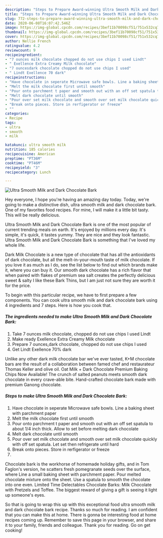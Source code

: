 ```yaml
---
description: "Steps to Prepare Award-winning Ultra Smooth Milk and Dark Chocolate Bark"
title: "Steps to Prepare Award-winning Ultra Smooth Milk and Dark Chocolate Bark"
slug: 772-steps-to-prepare-award-winning-ultra-smooth-milk-and-dark-chocolate-bark
date: 2020-06-08T16:07:42.546Z
image: https://img-global.cpcdn.com/recipes/3bef11b70098cf51/751x532cq70/ultra-smooth-milk-and-dark-chocolate-bark-recipe-main-photo.jpg
thumbnail: https://img-global.cpcdn.com/recipes/3bef11b70098cf51/751x532cq70/ultra-smooth-milk-and-dark-chocolate-bark-recipe-main-photo.jpg
cover: https://img-global.cpcdn.com/recipes/3bef11b70098cf51/751x532cq70/ultra-smooth-milk-and-dark-chocolate-bark-recipe-main-photo.jpg
author: Nellie French
ratingvalue: 4.2
reviewcount: 9
recipeingredient:
- "7 ounces milk chocolate chopped do not use chips I used Lindt"
- " Exellence Extra Creamy Milk chocolate"
- "7 ouncesdark chocolate chopped do not use chips I used"
- " Lindt Exellence 70 dark"
recipeinstructions:
- "Have chocolate in seperate Microwave safe bowls. Line a baking sheet with parchment paper"
- "Melt the milk chocolate first until smooth"
- "Pour onto parchment t paper and smooth out with an off set spatula to about 1/4 inch thick. Allow to set before melting dark chocolate"
- "Melt dark chocolate until smooth"
- "Pour over set milk chocolate and smooth over set milk chocolate quickly with off set spatula. Let set then refrigerate until hard"
- "Break onto pieces. Store in rerfigerator or freeze"
- ""
categories:
- Recipe
tags:
- ultra
- smooth
- milk

katakunci: ultra smooth milk 
nutrition: 185 calories
recipecuisine: American
preptime: "PT36M"
cooktime: "PT46M"
recipeyield: "3"
recipecategory: Lunch

---
```



![Ultra Smooth Milk and Dark Chocolate Bark](https://img-global.cpcdn.com/recipes/3bef11b70098cf51/751x532cq70/ultra-smooth-milk-and-dark-chocolate-bark-recipe-main-photo.jpg)

Hey everyone, I hope you're having an amazing day today. Today, we're going to make a distinctive dish, ultra smooth milk and dark chocolate bark. One of my favorites food recipes. For mine, I will make it a little bit tasty. This will be really delicious.

Ultra Smooth Milk and Dark Chocolate Bark is one of the most popular of current trending meals on earth. It's enjoyed by millions every day. It's simple, it's quick, it tastes yummy. They are nice and they look fantastic. Ultra Smooth Milk and Dark Chocolate Bark is something that I've loved my whole life.

Dark Milk Chocolate is a new type of chocolate that has all the antioxidants of dark chocolate, but all the melt-in-your-mouth taste of milk chocolate. If you love it as much as I do, see the list below to find out which brands make it, where you can buy it. Our smooth dark chocolate has a rich flavor that when paired with flakes of premium sea salt creates the perfectly delicious sweet &amp; salty I like these Bark Thins, but I am just not sure they are worth it for the price.


To begin with this particular recipe, we have to first prepare a few components. You can cook ultra smooth milk and dark chocolate bark using 4 ingredients and 7 steps. Here is how you cook that.

<!--inarticleads1-->

##### The ingredients needed to make Ultra Smooth Milk and Dark Chocolate Bark:

1. Take 7 ounces milk chocolate, chopped do not use chips I used Lindt
1. Make ready  Exellence Extra Creamy Milk chocolate
1. Prepare 7 ounces,dark chocolate, chopped do not use chips I used
1. Get  Lindt Exellence 70% dark


Unlike any other dark milk chocolate bar we&#39;ve ever tasted, K+M chocolate bars are the result of a collaboration between famed chef and restaurateur Thomas Keller and olive oil. Oat Milk + Dark Chocolate Premium Baking Chips Now Available! The crunch of salted peanuts meets smooth dark chocolate in every crave-able bite. Hand-crafted chocolate bark made with premium Ganong chocolate. 

<!--inarticleads2-->

##### Steps to make Ultra Smooth Milk and Dark Chocolate Bark:

1. Have chocolate in seperate Microwave safe bowls. Line a baking sheet with parchment paper
1. Melt the milk chocolate first until smooth
1. Pour onto parchment t paper and smooth out with an off set spatula to about 1/4 inch thick. Allow to set before melting dark chocolate
1. Melt dark chocolate until smooth
1. Pour over set milk chocolate and smooth over set milk chocolate quickly with off set spatula. Let set then refrigerate until hard
1. Break onto pieces. Store in rerfigerator or freeze
1. 


Chocolate bark is the workhorse of homemade holiday gifts, and in Tom Faglon&#39;s version, he scatters fresh pomegranate seeds over the surface, where Line a small baking sheet with parchment paper. Pour melted chocolate mixture onto the sheet. Use a spatula to smooth the chocolate into one even. Limited Time Delectables Chocolate Barks: Milk Chocolate with Pretzels and Toffee. The biggest reward of giving a gift is seeing it light up someone&#39;s eyes. 

So that is going to wrap this up with this exceptional food ultra smooth milk and dark chocolate bark recipe. Thanks so much for reading. I am confident that you can make this at home. There is gonna be interesting food at home recipes coming up. Remember to save this page in your browser, and share it to your family, friends and colleague. Thank you for reading. Go on get cooking!
